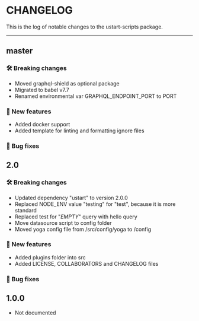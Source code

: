 # CHANGELOG

This is the log of notable changes to the ustart-scripts package.

----

## master

### 🛠 Breaking changes

- Moved graphql-shield as optional package
- Migrated to babel v7.7
- Renamed environmental var GRAPHQL_ENDPOINT_PORT to PORT

### 🎉 New features

- Added docker support
- Added template for linting and formatting ignore files

### 🐛 Bug fixes

## 2.0

### 🛠 Breaking changes

- Updated dependency "ustart" to version 2.0.0
- Replaced NODE_ENV value "testing" for "test", because it is more standard
- Replaced test for "_EMPTY_" query with hello query
- Move datasource script to config folder
- Moved yoga config file from /src/config/yoga to /config

### 🎉 New features

- Added plugins folder into src
- Added LICENSE, COLLABORATORS and CHANGELOG files

### 🐛 Bug fixes


## 1.0.0

- Not documented
